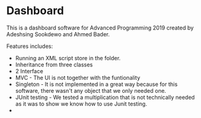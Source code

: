 # Dashboard

This is a dashboard software for Advanced Programming 2019 created by Adeshsing Sookdewo and Ahmed Bader.

Features includes:
- Running an XML script store in the folder.
- Inheritance from three classes
- 2 Interface
- MVC - The UI is not together with the funtionality
- Singleton - It is not implemented in a great way because for this software, there wasn't any object that we only needed one.
- JUnit testing - We tested a multiplication that is not technically needed as it was to show we know how to use Junit testing.
- 
